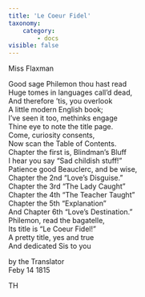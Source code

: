 ```yaml
---
title: 'Le Coeur Fidel'
taxonomy:
    category:
        - docs
visible: false
---
```


<div class="author">Miss Flaxman</div>

Good sage Philemon thou hast read  
Huge tomes in languages call’d dead,  
And therefore ’tis, you overlook  
A little modern English book;  
I’ve seen it too, methinks engage  
Thine eye to note the title page.  
Come, curiosity consents,  
Now scan the Table of Contents.  
Chapter the first is, Blindman’s Bluff  
I hear you say “Sad childish stuff!”  
Patience good Beauclerc, and be wise,  
Chapter the 2nd “Love’s Disguise.”  
Chapter the 3rd “The Lady Caught”  
Chapter the 4th “The Teacher Taught”  
Chapter the 5th “Explanation”  
And Chapter 6th “Love’s Destination.”  
Philemon, read the bagatelle,  
Its title is “Le Coeur Fidel!”  
A pretty title, yes and true  
And dedicated Sis to you  

by the Translator  
Feby 14 1815

TH